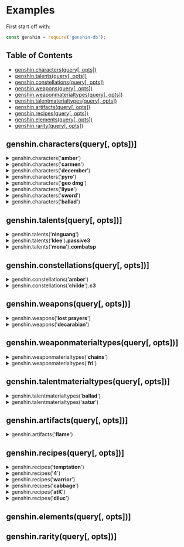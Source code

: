 # Examples

First start off with:
```js
const genshin = require('genshin-db');
```

## Table of Contents

- [genshin.characters(query[, opts])](#genshincharactersquery-opts)
- [genshin.talents(query[, opts])](#genshintalentsquery-opts)
- [genshin.constellations(query[, opts])](#genshinconstellationsquery-opts)
- [genshin.weapons(query[, opts])](#genshinweaponsquery-opts)
- [genshin.weaponmaterialtypes(query[, opts])](#genshinweaponmaterialtypesquery-opts)
- [genshin.talentmaterialtypes(query[, opts])](#genshintalentmaterialtypesquery-opts)
- [genshin.artifacts(query[, opts])](#genshinartifactsquery-opts)
- [genshin.recipes(query[, opts])](#genshinrecipesquery-opts)
- [genshin.elements(query[, opts])](#genshinelementsquery-opts)
- [genshin.rarity(query[, opts])](#genshinrarityquery-opts)

## genshin.characters(query[, opts])]

<details>
<summary>genshin.characters('<b>amber</b>')</summary>

```js
{
  name: 'Amber',
  titles: [ 'Outrider', 'Champion Glider' ],
  element: 'Pyro',
  weapontype: 'Bow',
  gender: 'Female',
  region: 'Mondstadt',
  rarity: '4',
  birthday: 'August 10',
  constellation: 'Lepus',
  substat: 'ATK%',
  images: {
    image: 'https://static.wikia.nocookie.net/gensin-impact/images/c/c6/Character_Amber_Thumb.png',
    card: 'https://static.wikia.nocookie.net/gensin-impact/images/2/26/Character_Amber_Card.jpg',
    portrait: 'https://static.wikia.nocookie.net/gensin-impact/images/0/00/Character_Amber_Portrait.png'
  },
  cv: {
    english: 'Kelly Baskin',
    japanese: 'Manaka Iwani',
    korean: 'Kim Yeon-woo',
    chinese: 'Tingting Hu'
  },
  affiliation: 'Knights of Favonius',
  description: 'A perky, straightforward girl, who is also the only Outrider of the Knights of Favonius. Her amazing mastery of the glider has made her a three-time winner of the Gliding Championship in Mondstadt. As a rising star within the Knights of Favonius, Amber is always ready for any challenging tasks.',
  talentmaterialtype: 'Freedom',
  url: 'https://genshin-impact.fandom.com/wiki/Amber'
}
```

</details>
<details>
<summary>genshin.characters('<b>carmen</b>')</summary>

```js
{
  name: 'Venti',
  titles: [ 'Windborne Bard', 'The God of Freedom', 'Tone-Deaf Bar' ],
  element: 'Anemo',
  weapontype: 'Bow',
  gender: 'Male',
  region: 'Mondstadt',
  rarity: '5',
  birthday: 'June 16',
  constellation: 'Carmen Dei',
  substat: 'Energy Recharge%',
  images: {
    image: 'https://static.wikia.nocookie.net/gensin-impact/images/8/8d/Character_Venti_Thumb.png',
    card: 'https://static.wikia.nocookie.net/gensin-impact/images/7/76/Character_Venti_Card.jpg',
    portrait: 'https://static.wikia.nocookie.net/gensin-impact/images/c/cf/Character_Venti_Portrait.png'
  },
  cv: {
    english: 'Erika Harlacher',
    japanese: 'Ayumu Murase',
    korean: 'Jung Yoo-jung',
    chinese: 'Miaojiang'
  },
  affiliation: 'Archons',
  description: "A bard that seems to have arrived on some unknown wind - sometimes sings songs as old as the hills, and other times sings poems fresh and new. Likes apples and lively places, but is not a fan of cheese or anything sticky. When using his Anemo power to control the wind, it often appears as feathers, as he's fond of that which appears light and breezy.",
  talentmaterialtype: 'Ballad',
  url: 'https://genshin-impact.fandom.com/wiki/Venti'
}
```

</details>
<details>
<summary>genshin.characters('<b>december</b>')</summary>

```js
[ 'Ganyu', 'Zhongli' ]
```

</details>
<details>
<summary>genshin.characters('<b>pyro</b>')</summary>

```js
[
  'Amber',
  'Bennett',
  'Diluc',
  'Hu Tao',
  'Klee',
  'Xiangling',
  'Xinyan'
]
```

</details>
<details>
<summary>genshin.characters('<b>geo dmg</b>')</summary>

```js
[ 'Albedo', 'Ningguang', 'Zhongli' ]
```

</details>
<details>
<summary>genshin.characters('<b>liyue</b>')</summary>

```js
[
  'Beidou', 'Chongyun',
  'Ganyu',  'Hu Tao',
  'Keqing', 'Ningguang',
  'Qiqi',   'Xiangling',
  'Xiao',   'Xingqiu',
  'Xinyan', 'Zhongli'
]
```

</details>
<details>
<summary>genshin.characters('<b>sword</b>')</summary>

```js
[
  'Aether', 'Albedo',
  'Jean',   'Kaeya',
  'Keqing', 'Lumine',
  'Qiqi',   'Xingqiu'
]
```

</details>
<details>
<summary>genshin.characters('<b>ballad</b>')</summary>

```js
[ 'Albedo', 'Fischl', 'Kaeya', 'Lisa', 'Venti' ]
```

</details>

## genshin.talents(query[, opts])]

<details>
<summary>genshin.talents('<b>ninguang</b>')</summary>

```js
{
  name: 'Ningguang',
  combat1: {
    name: 'Normal Attack: Sparkling Scatter',
    image: '',
    info: '**Normal Attack**\n' +
      'Shoots gems that deal Geo DMG.\n' +
      'Upon hit, this grants Ningguang 1 Star Jade.\n' +
      '\n' +
      '**Charged Attack**\n' +
      'Consumes a certain amount of stamina to fire off a giant gem that deals Geo DMG.\n' +
      'If Ningguang has any Star Jades, unleashing a Charged Attack will cause the Star Jades to be fired at the enemy as well, dealing additional DMG.\n' +
      '\n' +
      '**Plunging Attack**\n' +
      'Gathering the might of Geo, Ningguang plunges towards the ground from mid-air, damaging all enemies in her path. Deals AoE Geo DMG upon impact with the ground.',
    attributes: ''
  },
  combat2: {
    name: 'Jade Screen',
    image: '',
    info: 'Ningguang creates a Jade Screen out of gold, obsidian and her great opulence, dealing AoE Geo DMG.\n' +
      '\n' +
      '**Jade Screen**\n' +
      '- Blocks enemy projectiles.\n' +
      "- Endurance scales based on Ningguang's Max HP.\n" +
      '\n' +
      'Jade Screen is considered a Geo Construct and can be used to block certain attacks, but cannot be climbed. Only one Jade Screen may exist at any one time.',
    description: 'The canvas of stars is written upon this jade screen.',
    attributes: ''
  },
  combat3: {
    name: 'Starshatter',
    image: '',
    info: 'Gathering a great number of gems, Ningguang scatters them all at once, sending homing projectiles at her enemies that deal massive Geo DMG. If Starshatter is cast when a Jade Screen is nearby, the Jade Screen will fire additional gem projectiles at the same time.',
    description: 'Stars shatter. Silence falls.',
    attributes: ''
  },
  passive1: {
    name: 'Backup Plan',
    image: '',
    info: 'When Ningguang is in possession of Star Jades, her Charged Attack does not consume Stamina.'
  },
  passive2: {
    name: 'Strategic Reserve',
    image: '',
    info: 'A character that passes through the Jade Screen will gain a 12% Geo DMG Bonus for 10s.'
  },
  passive3: {
    name: 'Trove of Marvelous Treasures',
    image: '',
    info: 'Displays the location of nearby ore veins (Iron Ore, White Iron Ore, Crystal Ore, Magical Crystal Ore, and Starsilver) on them mini-map.'
  }
}
```

</details>
<details>
<summary>genshin.talents('<b>klee</b>')<b>.passive3</b></summary>

```js
{
  name: 'All Of My Treasures!',
  image: '',
  info: 'Displays the location of nearby resources unique to Mondstadt on the mini-map.'
}
```

</details>
<details>
<summary>genshin.talents('<b>mona</b>')<b>.combatsp</b></summary>

```js
{
  name: 'Illusory Torrent',
  image: '',
  info: '**Alternate Sprint**\n' +
    "Mona cloaks herself within the water's flow, consuming Stamina to move rapidly.\n" +
    '\n' +
    'When under the effect of Illusory Torrent, Mona can move at high speed on water.\n' +
    'Applies the Wet status to nearby enemies when she reappears.',
  description: "This is something that Mona can do, but her teacher cannot. Well, but it's not as if her teacher would pursue any matter concerning Hydro Visions anyways...",
  attributes: ''
}
```

</details>

## genshin.constellations(query[, opts])]

<details>
<summary>genshin.constellations('<b>amber</b>')</summary>

```js
{
  name: 'Amber',
  c1: {
    name: 'One Arrow to Rule Them All',
    effect: "Fires 2 arrows per **Aimed Shot**. The second arrow deals 20% of the first arrow's DMG.",
    image: 'https://static.wikia.nocookie.net/gensin-impact/images/c/c9/Constellation_One_Arrow_to_Rule_Them_All.png'
  },
  c2: {
    name: 'Bunny Triggered',
    effect: "Baron Bunny, new and improved! Hitting Baron Bunny's foot with a fully-charged Aimed Shot manually detonates it.\n" +
      'Explosion via manual detonation deals 200% additional DMG.',
    image: 'https://static.wikia.nocookie.net/gensin-impact/images/7/75/Constellation_Bunny_Triggered.png'
  },
  c3: {
    name: 'It Burns!',
    effect: 'Increases the Level of **Fiery Rain** by 3.\nMaximum upgrade level is 15.',
    image: 'https://static.wikia.nocookie.net/gensin-impact/images/9/93/Constellation_It_Burns%21.png'
  },
  c4: {
    name: "It's Not Just Any Doll...",
    effect: "Decreases **Explosive Puppet**'s CD by 20%. Adds 1 additional charge.",
    image: 'https://static.wikia.nocookie.net/gensin-impact/images/d/d6/Constellation_It%27s_Not_Just_Any_Doll....png'
  },
  c5: {
    name: "It's Baron Bunny!",
    effect: 'Increases the Level of **Explosive Puppet** by 3.\n' +
      'Maximum upgrade level is 15.',
    image: 'https://static.wikia.nocookie.net/gensin-impact/images/9/95/Constellation_It%27s_Baron_Bunny%21.png'
  },
  c6: {
    name: 'Wildfire',
    effect: "**Fiery Rain** increases all party members' Movement SPD by 15% and ATK by 15% for 10s.",
    image: 'https://static.wikia.nocookie.net/gensin-impact/images/1/1b/Constellation_Wildfire.png'
  }
}
```

</details>
<details>
<summary>genshin.constellations('<b>childe</b>')<b>.c3</b></summary>

```js
{
  name: 'Abyssal Mayhem: Vortex of Turmoil',
  effect: 'Increases the Level of **Foul Legacy: Raging Tide** by 3.\n' +
    'Maximum upgrade level is 15.',
  image: ''
}
```

</details>

## genshin.weapons(query[, opts])]

<details>
<summary>genshin.weapons('<b>lost prayers</b>')</summary>

```js
{
  name: 'Lost Prayer to the Sacred Winds',
  weapontype: 'Catalyst',
  rarity: '5',
  images: {
    image: 'https://static.wikia.nocookie.net/gensin-impact/images/9/98/Weapon_Lost_Prayer_to_the_Sacred_Winds.png'
  },
  baseatk: '46',
  substat: 'CRIT Rate%',
  subvalue: '7.2',
  effectname: 'Boundless Blessing',
  effect: 'Increases Movement SPD by 10%. When in battle, gain an {0}% Elemental DMG Bonus every 4s. Max 4 stacks. Lasts until the character falls or leaves combat.',
  r1: [ '8' ],
  r2: [ '10' ],
  r3: [ '12' ],
  r4: [ '14' ],
  r5: [ '16' ],
  description: 'An educational tome written by anonymous early inhabitants who worshiped the wind. It has been blessed by the wind for its faithfulness and influence over the millennia.',
  weaponmaterialtype: 'Dandelion Gladiator',
  url: 'https://genshin-impact.fandom.com/wiki/Lost_Prayer_to_the_Sacred_Winds'
}
```

</details>
<details>
<summary>genshin.weapons('<b>decarabian</b>')</summary>

```js
[
  "Apprentice's Notes",
  'Aquila Favonia',
  'Cool Steel',
  'Dull Blade',
  'Favonius Codex',
  'Favonius Sword',
  'Ferrous Shadow',
  'Magic Guide',
  'Pocket Grimoire',
  'Raven Bow',
  'Royal Grimoire',
  'Royal Longsword',
  'Silver Sword',
  'Snow-Tombed Starsilver',
  'The Bell',
  'The Stringless',
  'The Viridescent Hunt'
]
```

</details>

## genshin.weaponmaterialtypes(query[, opts])]

<details>
<summary>genshin.weaponmaterialtypes('<b>chains</b>')</summary>

```js
{
  name: 'Dandelion Gladiator',
  '2starname': 'Fetters of the Dandelion Gladiator',
  '3starname': 'Chains of the Dandelion Gladiator',
  '4starname': 'Shackles of the Dandelion Gladiator',
  '5starname': 'Dream of the Dandelion Gladiator',
  day: [ 'Wednesday', 'Saturday', 'Sunday' ],
  location: 'Wolvendom',
  region: 'Mondstadt',
  domainofforgery: 'Cecilia Garden'
}
```

</details>
<details>
<summary>genshin.weaponmaterialtypes('<b>fri</b>')</summary>

```js
[ 'Boreal Wolf', 'Mist Veiled Elixir' ]
```

</details>

## genshin.talentmaterialtypes(query[, opts])]

<details>
<summary>genshin.talentmaterialtypes('<b>ballad</b>')</summary>

```js
{
  name: 'Ballad',
  '2starname': 'Teachings of "Ballad"',
  '3starname': 'Guide of "Ballad"',
  '4starname': 'Philosophies of "Ballad"',
  day: [ 'Wednesday', 'Saturday', 'Sunday' ],
  location: 'Springvale',
  region: 'Mondstadt',
  domainofmastery: 'Forsaken Rift'
}
```

</details>
<details>
<summary>genshin.talentmaterialtypes('<b>satur</b>')</summary>

```js
[ 'Ballad', 'Gold' ]
```

</details>

## genshin.artifacts(query[, opts])]

<details>
<summary>genshin.artifacts('<b>flame</b>')</summary>

```js
{
  name: 'Crimson Witch of Flames',
  minrarity: '4',
  maxrarity: '5',
  flower: {
    name: "Witch's Flower of Blaze",
    images: {
      image: 'https://static.wikia.nocookie.net/gensin-impact/images/0/0f/Item_Witch%27s_Flower_of_Blaze.png'
    },
    description: 'A flower touched by the witch who once dreamt of burning away all the demons in the world. The anonymous flames affectionately caress the hands of those who touch it.'
  },
  plume: {
    name: "Witch's Ever-Burning Plume",
    images: {
      image: 'https://static.wikia.nocookie.net/gensin-impact/images/b/b3/Item_Witch%27s_Ever-Burning_Plume.png'
    },
    description: 'A bird feather touched by the witch who once dreamt of burning away all the demons in the world. Its eternal flame burns hot.'
  },
  sands: {
    name: "Witch's End Time",
    images: {
      image: 'https://static.wikia.nocookie.net/gensin-impact/images/1/14/Item_Witch%27s_End_Time.png'
    },
    description: 'A timepiece worn by the witch who dreamt of burning away all the demons in the world. The years the witch dedicated to the flames flow within.'
  },
  goblet: {
    name: "Witch's Heart Flames",
    images: {
      image: 'https://static.wikia.nocookie.net/gensin-impact/images/b/ba/Item_Witch%27s_Heart_Flames.png'
    },
    description: 'A flame-spitting urn left behind by the Crimson Witch of Flames, who once dreamt of burning away all the demons in the world. The fire in the urn burns eternally, as did its former master.'
  },
  circlet: {
    name: "Witch's Scorching Hat",
    images: {
      image: 'https://static.wikia.nocookie.net/gensin-impact/images/e/ea/Item_Witch%27s_Scorching_Hat.png'
    },
    description: 'A hat once worn by the witch who dreamt of burning away all the demons in the world. The large brim blocked her sight.'
  },
  '2pc': 'Pyro DMG Bonus +15%',
  '4pc': 'Increases Overloaded and Burning DMG by 40%. Increases Vaporize and Melt DMG by 15%. Using an Elemental Skill increases 2-Piece Set effects by 50% for 10s. Max 3 stacks.',
  drop: {
    '4': [ 'Hidden Palace of Zhou Formula' ],
    '5': [ 'Hidden Palace of Zhou Formula' ]
  }
}
```

</details>

## genshin.recipes(query[, opts])]

<details>
<summary>genshin.recipes('<b>temptation</b>')</summary>

```js
{
  name: "Adeptus' Temptation",
  rarity: '5',
  foodrecipetype: 'Warrior',
  effect: "Increases all party members' ATK by 260-372 and CRIT Rate by 8-12% for 300s.",
  description: 'A complex, famous type of Liyue cuisine, in which specially selected ingredients are submerged and slowly bowled in soup stock. The recipe scribbled from memory alone was enough to urge the adepti to once again return to the world of men.',
  buffs: [ 'ATK', 'CRIT Rate %' ],
  images: {
    image: 'https://static.wikia.nocookie.net/gensin-impact/images/5/5e/Item_Adeptus%27_Temptation.png'
  },
  ingredients: [ 'Ham x4', 'Crab x3', 'Shrimp Meat x3', 'Matsutake x3' ],
  source: `Chest at the Adeptus' Abode above Qingyun Peak, Liyue after completing "3 Divine Birds" mini quest.`
}
```

</details>
<details>
<summary>genshin.recipes('<b>4</b>')</summary>

```js
[ 'Golden Crab', 'Jade Parcels', 'Moon Pie', 'Tianshu Meat' ]
```

</details>
<details>
<summary>genshin.recipes('<b>warrior</b>')</summary>

```js
[
  "Adeptus' Temptation",
  "Adventurer's Breakfast Sandwich",
  'Almond Tofu',
  'Cold Cut Platter',
  'Come and Get It',
  'Der Weisheit Letzter Schluss (Life)',
  'Die Heilige Sinfonie',
  'Fried Radish Balls',
  'Jade Parcels',
  'Jueyun Chili Chicken',
  'Jueyun Guoba',
  'No Tomorrow',
  '"Once Upon a Time in Mondstadt"',
  `"Pile 'Em Up"`,
  'Qingce Stir Fry',
  "Rockin' Riffin' Chicken!",
  'Satisfying Salad',
  'Sautéed Matsutake',
  'Tianshu Meat'
]
```

</details>
<details>
<summary>genshin.recipes('<b>cabbage</b>')</summary>

```js
[
  'Crab, Ham & Veggie Bake',
  'Der Weisheit Letzter Schluss (Life)',
  'Invigorating Pizza',
  'Jade Parcels',
  'Mushroom Pizza',
  'Northern Smoked Chicken',
  'Nutritious Meal (V.593)',
  'Qingce Stir Fry',
  'Satisfying Salad'
]
```

</details>
<details>
<summary>genshin.recipes('<b>atK</b>')</summary>

```js
[
  "Adeptus' Temptation",
  "Adventurer's Breakfast Sandwich",
  'Almond Tofu',
  'Fried Radish Balls',
  'Jade Parcels',
  'Qingce Stir Fry',
  'Sautéed Matsutake'
]
```

</details>
<details>
<summary>genshin.recipes('<b>diluc</b>')</summary>

```js
{
  name: '"Once Upon a Time in Mondstadt"',
  rarity: '3',
  foodrecipetype: 'Warrior',
  effect: "Increases all party members' CRIT Rate by 20% and CRIT DMG by 20% for 300s.",
  description: "Diluc's specialty. Feast your eyes and then your stomach upon this delicacy as the soft ribs melt in your mouth. Who knew Diluc was able to cook this well?",
  buffs: [ 'CRIT Rate %', 'CRIT DMG %' ],
  images: {
    image: 'https://static.wikia.nocookie.net/gensin-impact/images/e/e0/Item_%22Once_Upon_a_Time_in_Mondstadt%22.png'
  },
  ingredients: [ 'Raw Meat x3', 'Potato x3', 'Small Lamp Grass x1', 'Cheese x1' ],
  source: `Diluc's specialty dish from cooking "Pile 'Em Up".`,
  base: `"Pile 'Em Up"`,
  cook: 'Diluc'
}
```

</details>

## genshin.elements(query[, opts])]


## genshin.rarity(query[, opts])]


